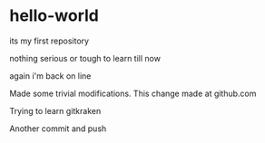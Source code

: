 # hello-world
its my first repository


nothing serious or tough to learn till now

again i'm back on line


Made some trivial modifications.
This change made at github.com


Trying to learn gitkraken

Another commit and push